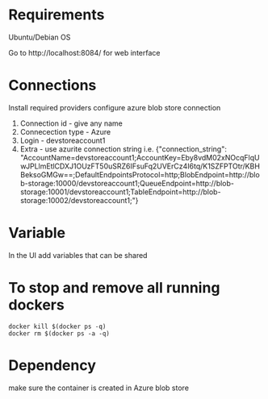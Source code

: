 # Requirements
Ubuntu/Debian OS

Go to http://localhost:8084/ for web interface


# Connections
Install required providers
configure azure blob store connection

  1. Connection id - give any name
  2. Connecection type - Azure
  3. Login - devstoreaccount1
  4. Extra - use azurite connection string i.e. 
    {"connection_string": "AccountName=devstoreaccount1;AccountKey=Eby8vdM02xNOcqFlqUwJPLlmEtlCDXJ1OUzFT50uSRZ6IFsuFq2UVErCz4I6tq/K1SZFPTOtr/KBHBeksoGMGw==;DefaultEndpointsProtocol=http;BlobEndpoint=http://blob-storage:10000/devstoreaccount1;QueueEndpoint=http://blob-storage:10001/devstoreaccount1;TableEndpoint=http://blob-storage:10002/devstoreaccount1;"}
  

# Variable
In the UI add variables that can be shared

# To stop and remove all running dockers
```
docker kill $(docker ps -q)
docker rm $(docker ps -a -q)
```


# Dependency
make sure the container is created in Azure blob store